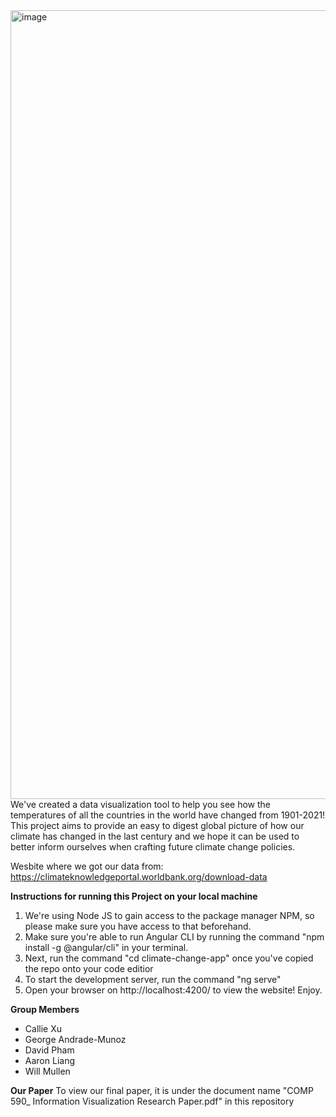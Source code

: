 <img width="1262" alt="image" src="https://user-images.githubusercontent.com/69488629/236120991-56153bd6-6ef7-48b4-bb0b-fdb7e774e1a5.png">
We've created a data visualization tool to help you see how the temperatures of all the countries in the world have changed from 1901-2021! This project aims to provide an easy to digest global picture of how our climate has changed in the last century and we hope it can be used to better inform ourselves when crafting future climate change policies. 

Wesbite where we got our data from: https://climateknowledgeportal.worldbank.org/download-data

**Instructions for running this Project on your local machine**
1. We're using Node JS to gain access to the package manager NPM, so please make sure you have access to that beforehand. 
2. Make sure you're able to run Angular CLI by running the command "npm install -g @angular/cli" in your terminal. 
3. Next, run the command "cd climate-change-app" once you've copied the repo onto your code editior
4. To start the development server, run the command "ng serve"
5. Open your browser on http://localhost:4200/ to view the website! Enjoy.


**Group Members**
- Callie Xu
- George Andrade-Munoz
- David Pham
- Aaron Liang
- Will Mullen


**Our Paper**
To view our final paper, it is under the document name "COMP 590_ Information Visualization Research Paper.pdf" in this repository
